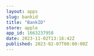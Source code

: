```yaml
---
layout: apps
slug: bankid
title: "BankID"
store: apple
app_id: 1663237958
date: 2023-11-02T13:16:42Z
published: 2023-02-07T08:00:00Z
---
```

